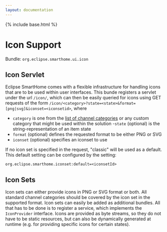 ```yaml
---
layout: documentation
---
```


{% include base.html %}

# Icon Support

Bundle: `org.eclipse.smarthome.ui.icon`

## Icon Servlet

Eclipse SmartHome comes with a flexible infrastructure for handling icons that are to be used within user interfaces.
This bunde registers a servlet under the url `/icon/`, which can then be easily queried for icons using GET requests of the form `/icon/<category>?state=<state>&format=[png|svg]&iconset=<iconsetid>`, where 
- `category` is one from the [list of channel categories](../../development/bindings/thing-definition.html#channel-categories) or any custom category that might be used within the solution
-`state` (optional) is the string-representation of an item state
- `format` (optional) defines the requested format to be either PNG or SVG 
- `iconset` (optional) specifies an iconset to use

If no icon set is specified in the request, "classic" will be used as a default. This default setting can be configured by the setting:

```
org.eclipse.smarthome.iconset:default=<iconsetId>
```

## Icon Sets

Icon sets can either provide icons in PNG or SVG format or both. All standard channel categories should be covered by the icon set in the supported format.
Icon sets can easily be added as additional bundles. All that has to be done is to register a service, which implements the `IconProvider` interface. Icons are provided as byte streams, so they do not have to be static resources, but can also be dynamically generated at runtime (e.g. for providing specific icons for certain states).
 
